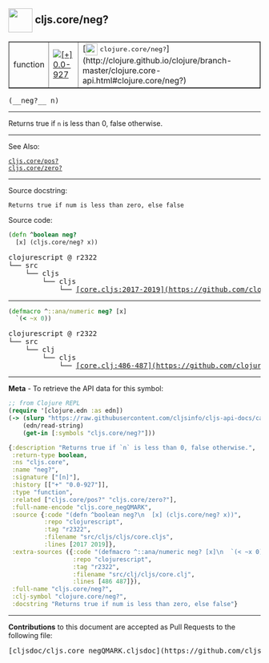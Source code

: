 ## <img width="48px" valign="middle" src="http://i.imgur.com/Hi20huC.png"> cljs.core/neg?

 <table border="1">
<tr>

<td>function</td>
<td><a href="https://github.com/cljsinfo/cljs-api-docs/tree/0.0-927"><img valign="middle" alt="[+] 0.0-927" src="https://img.shields.io/badge/+-0.0--927-lightgrey.svg"></a> </td>
<td>
[<img height="24px" valign="middle" src="http://i.imgur.com/1GjPKvB.png"> <samp>clojure.core/neg?</samp>](http://clojure.github.io/clojure/branch-master/clojure.core-api.html#clojure.core/neg?)
</td>
</tr>
</table>

 <samp>
(__neg?__ n)<br>
</samp>

---

Returns true if `n` is less than 0, false otherwise.

---


See Also:

[`cljs.core/pos?`](cljs.core_posQMARK.md)<br>
[`cljs.core/zero?`](cljs.core_zeroQMARK.md)<br>

---

Source docstring:

```
Returns true if num is less than zero, else false
```

Source code:

```clj
(defn ^boolean neg?
  [x] (cljs.core/neg? x))
```

 <pre>
clojurescript @ r2322
└── src
    └── cljs
        └── cljs
            └── <ins>[core.cljs:2017-2019](https://github.com/clojure/clojurescript/blob/r2322/src/cljs/cljs/core.cljs#L2017-L2019)</ins>
</pre>


---

```clj
(defmacro ^::ana/numeric neg? [x]
  `(< ~x 0))
```

 <pre>
clojurescript @ r2322
└── src
    └── clj
        └── cljs
            └── <ins>[core.clj:486-487](https://github.com/clojure/clojurescript/blob/r2322/src/clj/cljs/core.clj#L486-L487)</ins>
</pre>

---

__Meta__ - To retrieve the API data for this symbol:

```clj
;; from Clojure REPL
(require '[clojure.edn :as edn])
(-> (slurp "https://raw.githubusercontent.com/cljsinfo/cljs-api-docs/catalog/cljs-api.edn")
    (edn/read-string)
    (get-in [:symbols "cljs.core/neg?"]))
```

```clj
{:description "Returns true if `n` is less than 0, false otherwise.",
 :return-type boolean,
 :ns "cljs.core",
 :name "neg?",
 :signature ["[n]"],
 :history [["+" "0.0-927"]],
 :type "function",
 :related ["cljs.core/pos?" "cljs.core/zero?"],
 :full-name-encode "cljs.core_negQMARK",
 :source {:code "(defn ^boolean neg?\n  [x] (cljs.core/neg? x))",
          :repo "clojurescript",
          :tag "r2322",
          :filename "src/cljs/cljs/core.cljs",
          :lines [2017 2019]},
 :extra-sources ({:code "(defmacro ^::ana/numeric neg? [x]\n  `(< ~x 0))",
                  :repo "clojurescript",
                  :tag "r2322",
                  :filename "src/clj/cljs/core.clj",
                  :lines [486 487]}),
 :full-name "cljs.core/neg?",
 :clj-symbol "clojure.core/neg?",
 :docstring "Returns true if num is less than zero, else false"}

```

---

__Contributions__ to this document are accepted as Pull Requests to the following file:

 <pre>
[cljsdoc/cljs.core_negQMARK.cljsdoc](https://github.com/cljsinfo/cljs-api-docs/blob/master/cljsdoc/cljs.core_negQMARK.cljsdoc)
</pre>

